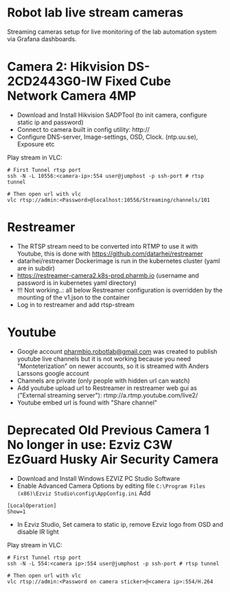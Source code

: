# Robot lab live stream cameras
Streaming cameras setup for live monitoring of the lab automation system via Grafana dashboards.

# Camera 2: Hikvision DS-2CD2443G0-IW Fixed Cube Network Camera 4MP
- Download and Install Hikvision SADPTool (to init camera, configure static ip and password)
- Connect to camera built in config utility: http://<static-ip-of-camera>
- Configure DNS-server, Image-settings, OSD, Clock. (ntp.uu.se), Exposure etc


Play stream in VLC:
```
# First Tunnel rtsp port
ssh -N -L 10556:<camera-ip>:554 user@jumphost -p ssh-port # rtsp tunnel

# Then open url with vlc
vlc rtsp://admin:<Password>@localhost:10556/Streaming/channels/101
```

# Restreamer
- The RTSP stream need to be converted into RTMP to use it with Youtube, this is done with https://github.com/datarhei/restreamer
- datarhei/restreamer Dockerimage is run in the kubernetes cluster (yaml are in subdir)
- https://restreamer-camera2.k8s-prod.pharmb.io (username and password is in kubernetes yaml directory)
- !!! Not working..: all below Restreamer configuration is overridden by the mounting of the v1.json to the container
- Log in to restreamer and add rtsp-stream

# Youtube
- Google account pharmbio.robotlab@gmail.com was created to publish youtube live channels but it is not working because you need "Monteterization" on newer accounts, so it is streamed with Anders Larssons google account
- Channels are private (only people with hidden url can watch)
- Add youtube upload url to Restreamer in restreamer web gui as ("External streaming server"): rtmp://a.rtmp.youtube.com/live2/<youtube-token>
- Youtube embed url is found with "Share channel"


# Deprecated Old Previous Camera 1 No longer in use: Ezviz C3W EzGuard Husky Air Security Camera
- Download and Install Windows EZVIZ PC Studio Software
- Enable Advanced Camera Options by editing file `C:\Program Files (x86)\Ezviz Studio\config\AppConfig.ini`
Add
```
[LocalOperation]
Show=1
```
- In Ezviz Studio, Set camera to static ip, remove Ezviz logo from OSD and disable IR light

Play stream in VLC:
```
# First Tunnel rtsp port
ssh -N -L 554:<camera ip>:554 user@jumphost -p ssh-port # rtsp tunnel

# Then open url with vlc
vlc rtsp://admin:<Password on camera sticker>@<camera ip>:554/H.264
```

